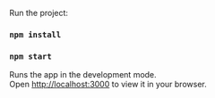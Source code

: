 Run the project:

### `npm install`

### `npm start`

Runs the app in the development mode.\
Open [http://localhost:3000](http://localhost:3000) to view it in your browser.

